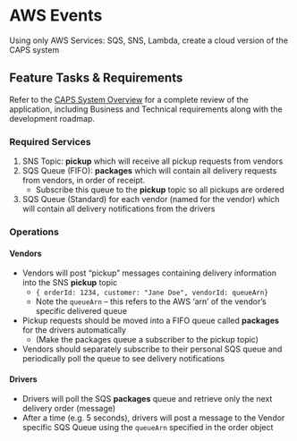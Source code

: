 # AWS Events

Using only AWS Services: SQS, SNS, Lambda, create a cloud version of the CAPS system

## Feature Tasks & Requirements

Refer to the [CAPS System Overview](/code-401-javascript-guide/curriculum/apps-and-libraries/caps/) for a complete review of the application, including Business and Technical requirements along with the development roadmap.

### Required Services

1. SNS Topic: **pickup** which will receive all pickup requests from vendors
2. SQS Queue (FIFO): **packages** which will contain all delivery requests from vendors, in order of receipt.
    * Subscribe this queue to the **pickup** topic so all pickups are ordered
3. SQS Queue (Standard) for each vendor (named for the vendor) which will contain all delivery notifications from the drivers

### Operations

#### Vendors

* Vendors will post “pickup” messages containing delivery information into the SNS **pickup** topic
  * `{ orderId: 1234, customer: "Jane Doe", vendorId: queueArn}`
  * Note the `queueArn` – this refers to the AWS ‘arn’ of the vendor’s specific delivered queue
* Pickup requests should be moved into a FIFO queue called **packages** for the drivers automatically
  * (Make the packages queue a subscriber to the pickup topic)
* Vendors should separately subscribe to their personal SQS queue and periodically poll the queue to see delivery notifications

#### Drivers

* Drivers will poll the SQS **packages** queue and retrieve only the next delivery order (message)
* After a time (e.g. 5 seconds), drivers will post a message to the Vendor specific SQS Queue using the `queueArn` specified in the order object
